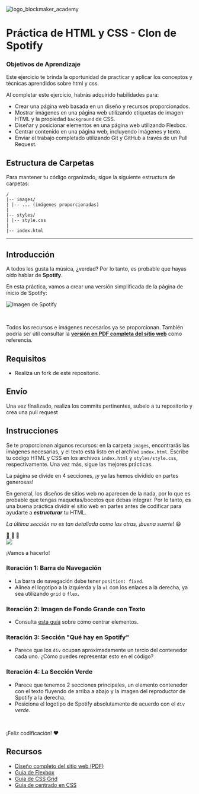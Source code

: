 ![logo_blockmaker_academy](https://avatars.githubusercontent.com/u/128522898?s=400&u=cd50389191929c252ea222200dc3038a9d7d6276&v=4)

# Práctica de HTML y CSS - Clon de Spotify

### Objetivos de Aprendizaje

Este ejercicio te brinda la oportunidad de practicar y aplicar los conceptos y técnicas aprendidos sobre html y css.

Al completar este ejercicio, habrás adquirido habilidades para:

- Crear una página web basada en un diseño y recursos proporcionados.
- Mostrar imágenes en una página web utilizando etiquetas de imagen HTML y la propiedad `background` de CSS.
- Diseñar y posicionar elementos en una página web utilizando Flexbox.
- Centrar contenido en una página web, incluyendo imágenes y texto.
- Enviar el trabajo completado utilizando Git y GitHub a través de un Pull Request.

## Estructura de Carpetas

Para mantener tu código organizado, sigue la siguiente estructura de carpetas:

```
/
|-- images/
| |-- ... (imágenes proporcionadas)
|
|-- styles/
| |-- style.css
|
|-- index.html
```

<hr>

## Introducción

A todos les gusta la música, ¿verdad? Por lo tanto, es probable que hayas oído hablar de **Spotify**.

En esta práctica, vamos a crear una versión simplificada de la página de inicio de Spotify:

![Imagen de Spotify](https://i.imgur.com/xVD0bm6.jpg)

<br>

Todos los recursos e imágenes necesarios ya se proporcionan. También podría ser útil consultar la **[versión en PDF completa del sitio web](https://s3-eu-west-1.amazonaws.com/ih-materials/uploads/spotify-prototype.pdf)** como referencia.

## Requisitos

- Realiza un fork de este repositorio.

## Envío

Una vez finalizado, realiza los commits pertinentes, subelo a tu repositorio y crea una pull request

## Instrucciones

Se te proporcionan algunos recursos: en la carpeta `images`, encontrarás las imágenes necesarias, y el texto está listo en el archivo `index.html`. Escribe tu código HTML y CSS en los archivos `index.html` y `styles/style.css`, respectivamente. Una vez más, sigue las mejores prácticas.

La página se divide en 4 secciones, ¡y ya las hemos dividido en partes generosas!

En general, los diseños de sitios web no aparecen de la nada, por lo que es probable que tengas maquetas/bocetos que debas integrar. Por lo tanto, es una buena práctica dividir el sitio web en partes antes de codificar para ayudarte a _**estructurar**_ tu HTML.

_La última sección no es tan detallada como las otras, ¡buena suerte!_ 😄

💪 💪 💪
<br>
![](https://res.cloudinary.com/ihwebdeb/image/upload/v1571085836/Ironhack/spotify-prototype_1x_ahk8ep.jpg)

¡Vamos a hacerlo!

### Iteración 1: Barra de Navegación

- La barra de navegación debe tener `position: fixed`.
- Alinea el logotipo a la izquierda y la `ul` con los enlaces a la derecha, ya sea utilizando `grid` o `flex`.

### Iteración 2: Imagen de Fondo Grande con Texto

- Consulta [esta guía](https://css-tricks.com/centering-css-complete-guide/) sobre cómo centrar elementos.

### Iteración 3: Sección "Qué hay en Spotify"

- Parece que los `div` ocupan aproximadamente un tercio del contenedor cada uno. ¿Cómo puedes representar esto en el código?

### Iteración 4: La Sección Verde

- Parece que tenemos 2 secciones principales, un elemento contenedor con el texto fluyendo de arriba a abajo y la imagen del reproductor de Spotify a la derecha.
- Posiciona el logotipo de Spotify absolutamente de acuerdo con el `div` _verde_.

<br>

¡Feliz codificación! ❤️

## Recursos

- [Diseño completo del sitio web (PDF)](https://s3-eu-west-1.amazonaws.com/ih-materials/uploads/spotify-prototype.pdf)
- [Guía de Flexbox](https://css-tricks.com/snippets/css/a-guide-to-flexbox/)
- [Guía de CSS Grid](https://css-tricks.com/snippets/css/complete-guide-grid/)
- [Guía de centrado en CSS](https://css-tricks.com/centering-css-complete-guide/)
